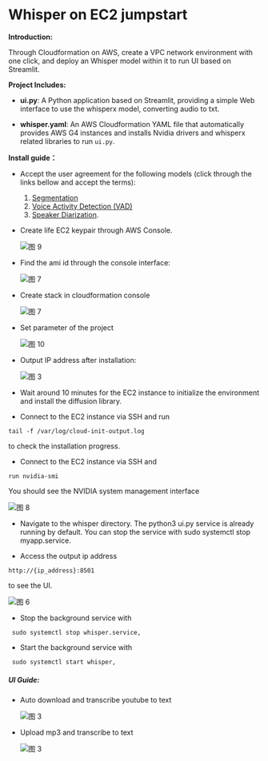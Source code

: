 # Whisper on EC2 jumpstart

**Introduction:**

Through Cloudformation on AWS, create a VPC network environment with one click, and deploy an Whisper model within it to run UI based on Streamlit.

**Project Includes:**

- **ui.py**: A Python application based on Streamlit, providing a simple Web interface to use the whisperx model, converting audio to txt.

- **whisper.yaml**: An AWS Cloudformation YAML file that automatically provides AWS G4 instances and installs Nvidia drivers and whisperx related libraries to run `ui.py`.

**Install guide：**

- Accept the user agreement for the following models (click through the links bellow and accept the terms):

  1.  [Segmentation](https://huggingface.co/pyannote/segmentation)
  1.  [Voice Activity Detection (VAD)](https://huggingface.co/pyannote/voice-activity-detection)
  1.  [Speaker Diarization](https://huggingface.co/pyannote/speaker-diarization-3.1).

- Create life EC2 keypair through AWS Console.

  ![图 9](images/keypair.png)

- Find the ami id through the console interface:

  ![图 7](images/ami.png)

- Create stack in cloudformation console

  ![图 7](images/cf.png)

- Set parameter of the project

  ![图 10](images/parameter.png)

- Output IP address after installation:

  ![图 3](images/output.png)

- Wait around 10 minutes for the EC2 instance to initialize the environment and install the diffusion library.

- Connect to the EC2 instance via SSH and run

```
tail -f /var/log/cloud-init-output.log
```

to check the installation progress.

- Connect to the EC2 instance via SSH and

```
run nvidia-smi
```

You should see the NVIDIA system management interface

![图 8](images/nvidia.png)

- Navigate to the whisper directory. The python3 ui.py service is already running by default. You can stop the service with sudo systemctl stop myapp.service.

- Access the output ip address

```
http://{ip_address}:8501
```

to see the UI.

![图 6](images/output.png)

- Stop the background service with

```
 sudo systemctl stop whisper.service,
```

- Start the background service with

```
 sudo systemctl start whisper,
```

##### UI Guide:

- Auto download and transcribe youtube to text

  ![图 3](images/youtube_transcribe.png)

- Upload mp3 and transcribe to text

  ![图 3](images/audio_transcribe.png)
